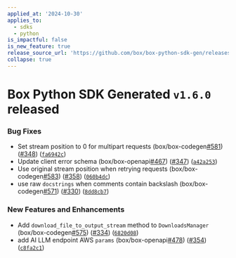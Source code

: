 ```yaml
---
applied_at: '2024-10-30'
applies_to:
  - sdks
  - python
is_impactful: false
is_new_feature: true
release_source_url: 'https://github.com/box/box-python-sdk-gen/releases/tag/v1.6.0'
collapse: true
---
```


# Box Python SDK Generated `v1.6.0` released

### Bug Fixes

* Set stream position to 0 for multipart requests (box/box-codegen[#581][1]) ([#348][2]) ([`fa6942c`][3])
* Update client error schema (box/box-openapi[#467][4]) ([#347][5]) ([`a42a253`][6])
* Use original stream position when retrying requests (box/box-codegen[#583][7]) ([#358][8]) ([`060b4dc`][9])
* use raw `docstrings` when comments contain backslash (box/box-codegen[#571][10]) ([#330][11]) ([`8dd8cb7`][12])

### New Features and Enhancements

* Add `download_file_to_output_stream` method to `DownloadsManager` (box/box-codegen[#575][13]) ([#334][14]) ([`6820d08`][15])
* add AI LLM endpoint AWS `params` (box/box-openapi[#478][16]) ([#354][17]) ([`c8fa2c1`][18])

[1]: https://github.com/box/box-codegen/issues/581

[2]: https://github.com/box/box-codegen/issues/348

[3]: https://github.com/box/box-codegen/commit/fa6942c231024947250955ccc52f352744ab5f38

[4]: https://github.com/box/box-codegen/issues/467

[5]: https://github.com/box/box-codegen/issues/347

[6]: https://github.com/box/box-codegen/commit/a42a2532337c79d20b6524fda0acf717d9ccbd5f

[7]: https://github.com/box/box-codegen/issues/583

[8]: https://github.com/box/box-codegen/issues/358

[9]: https://github.com/box/box-codegen/commit/060b4dc2b8bbbc1e17cce0fc049394e0527952b7

[10]: https://github.com/box/box-codegen/issues/571

[11]: https://github.com/box/box-codegen/issues/330

[12]: https://github.com/box/box-codegen/commit/8dd8cb71105c200bd03f5f894a4dbfb42baf0865

[13]: https://github.com/box/box-codegen/issues/575

[14]: https://github.com/box/box-codegen/issues/334

[15]: https://github.com/box/box-codegen/commit/6820d08f37c5c0605a580391bef2dc4f2a384c00

[16]: https://github.com/box/box-codegen/issues/478

[17]: https://github.com/box/box-codegen/issues/354

[18]: https://github.com/box/box-codegen/commit/c8fa2c1131154d07a500290db6a7b34b06005c2b
